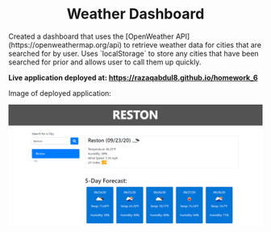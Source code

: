 <h1 align="center">Weather Dashboard</h1>
Created a dashboard that uses the [OpenWeather API](https://openweathermap.org/api) to retrieve weather data for cities that are searched for by user. Uses `localStorage` to store any cities that have been searched for prior and allows user to call them up quickly.  


**Live application deployed at: https://razaqabdul8.github.io/homework_6**  

Image of deployed application:

<img src="./screenshot.PNG">  